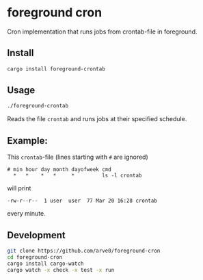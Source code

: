 # foreground cron
Cron implementation that runs jobs from crontab-file in foreground.

## Install
```bash
cargo install foreground-crontab
```

## Usage
```bash
./foreground-crontab
```

Reads the file `crontab` and runs jobs at their specified schedule.

## Example:
This `crontab`-file (lines starting with `#` are ignored)
```crontab
# min hour day month dayofweek cmd
  *   *    *   *     *         ls -l crontab
```
 
will print

```
-rw-r--r--  1 user  user  77 Mar 20 16:28 crontab
```

every minute.

## Development
```bash
git clone https://github.com/arve0/foreground-cron
cd foreground-cron
cargo install cargo-watch
cargo watch -x check -x test -x run
```